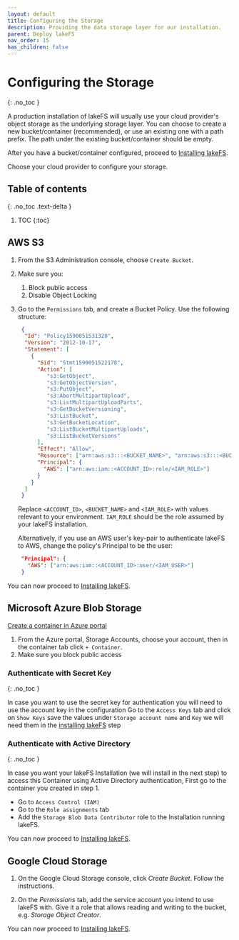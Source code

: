 ```yaml
---
layout: default
title: Configuring the Storage
description: Providing the data storage layer for our installation. 
parent: Deploy lakeFS
nav_order: 15
has_children: false
---
```


# Configuring the Storage
{: .no_toc }

A production installation of lakeFS will usually use your cloud provider's object storage as the underlying storage layer.
You can choose to create a new bucket/container (recommended), or use an existing one with a path prefix. The path under the existing bucket/container should be empty.

After you have a bucket/container configured, proceed to [Installing lakeFS](./install.md).

Choose your cloud provider to configure your storage.

## Table of contents
{: .no_toc .text-delta }

1. TOC
{:toc}

## AWS S3

1. From the S3 Administration console, choose `Create Bucket`.
2. Make sure you:
    1. Block public access
    2. Disable Object Locking
3. Go to the `Permissions` tab, and create a Bucket Policy. Use the following structure:

   ```json
    {
     "Id": "Policy1590051531320",
     "Version": "2012-10-17",
     "Statement": [
       {
         "Sid": "Stmt1590051522178",
         "Action": [
            "s3:GetObject",
            "s3:GetObjectVersion",
            "s3:PutObject",
            "s3:AbortMultipartUpload",
            "s3:ListMultipartUploadParts",
            "s3:GetBucketVersioning",
            "s3:ListBucket",
            "s3:GetBucketLocation",
            "s3:ListBucketMultipartUploads",
            "s3:ListBucketVersions"
         ],
         "Effect": "Allow",
         "Resource": ["arn:aws:s3:::<BUCKET_NAME>", "arn:aws:s3:::<BUCKET_NAME_WITH_PATH_PREFIX>/*"],
         "Principal": {
           "AWS": ["arn:aws:iam::<ACCOUNT_ID>:role/<IAM_ROLE>"]
         }
       }
     ]
    }
   ```
   
   Replace `<ACCOUNT_ID>`, `<BUCKET_NAME>` and `<IAM_ROLE>` with values relevant to your environment.
   `IAM_ROLE` should be the role assumed by your lakeFS installation.
   
   Alternatively, if you use an AWS user's key-pair to authenticate lakeFS to AWS, change the policy's Principal to be the user: 
   
   ```json
    "Principal": {
      "AWS": ["arn:aws:iam::<ACCOUNT_ID>:user/<IAM_USER>"]
    }
   ```
You can now proceed to [Installing lakeFS](./install.md).   

## Microsoft Azure Blob Storage

[Create a container in Azure portal](https://docs.microsoft.com/en-us/azure/storage/blobs/storage-quickstart-blobs-portal#create-a-container)
1. From the Azure portal, Storage Accounts, choose your account, then in the container tab click `+ Container`.
2. Make sure you block public access

### Authenticate with Secret Key
{: .no_toc }

In case you want to use the secret key for authentication you will need to use the account key in the configuration
Go to the `Access Keys` tab and click on `Show Keys` save the values under `Storage account name` and `Key` we will need them in the [installing lakeFS](install.md) step
### Authenticate with Active Directory
{: .no_toc }

In case you want your lakeFS Installation (we will install in the next step) to access this Container using Active Directory authentication,
First go to the container you created in step 1.
* Go to `Access Control (IAM)`
* Go to the `Role assignments` tab
* Add the `Storage Blob Data Contributor` role to the Installation running lakeFS. 
  
You can now proceed to [Installing lakeFS](./install.md).

## Google Cloud Storage
1. On the Google Cloud Storage console, click *Create Bucket*. Follow the instructions.
   
1. On the *Permissions* tab, add the service account you intend to use lakeFS with. Give it a role that allows reading and writing to the bucket, e.g. *Storage Object Creator*.

You can now proceed to [Installing lakeFS](./install.md).